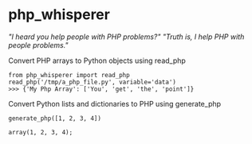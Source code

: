# php_whisperer
*"I heard you help people with PHP problems?" "Truth is, I help PHP with people problems."*

Convert PHP arrays to Python objects using read_php

```
from php_whisperer import read_php
read_php('/tmp/a_php_file.py', variable='data')
>>> {'My Php Array': ['You', 'get', 'the', 'point']}
```

Convert Python lists and dictionaries to PHP using generate_php

```from php_whisperer import generate_php
generate_php([1, 2, 3, 4])

array(1, 2, 3, 4);
```

